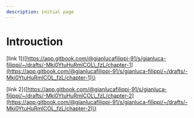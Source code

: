 ```yaml
---
description: initial page
---
```


# Introuction

\[link 1\]\([https://app.gitbook.com/@gianlucafilippi-91/s/gianluca-filippi/~/drafts/-Mki0YtuHuRmlCOL\_fzL/chapter-1](https://app.gitbook.com/@gianlucafilippi-91/s/gianluca-filippi/~/drafts/-Mki0YtuHuRmlCOL_fzL/chapter-1)\)

\[link 2\]\([https://app.gitbook.com/@gianlucafilippi-91/s/gianluca-filippi/~/drafts/-Mki0YtuHuRmlCOL\_fzL/chapter-2](https://app.gitbook.com/@gianlucafilippi-91/s/gianluca-filippi/~/drafts/-Mki0YtuHuRmlCOL_fzL/chapter-2)\)



